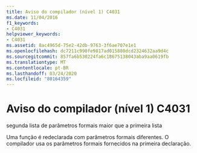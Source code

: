 ```yaml
---
title: Aviso do compilador (nível 1) C4031
ms.date: 11/04/2016
f1_keywords:
- C4031
helpviewer_keywords:
- C4031
ms.assetid: 8ac4965d-75e2-42db-9763-3f6ae707e1e1
ms.openlocfilehash: dc7211c990fe9817ad015880dcd2324632aa9d4c
ms.sourcegitcommit: 857fa6b530224fa6c18675138043aba9aa0619fb
ms.translationtype: MT
ms.contentlocale: pt-BR
ms.lasthandoff: 03/24/2020
ms.locfileid: "80164359"
---
```

# <a name="compiler-warning-level-1-c4031"></a>Aviso do compilador (nível 1) C4031

segunda lista de parâmetros formais maior que a primeira lista

Uma função é redeclarada com parâmetros formais diferentes. O compilador usa os parâmetros formais fornecidos na primeira declaração.
